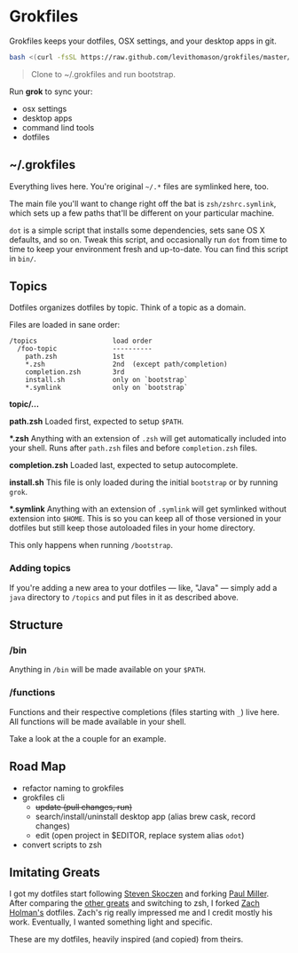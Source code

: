 # Grokfiles

Grokfiles keeps your dotfiles, OSX settings, and your desktop apps in git.

```bash
bash <(curl -fsSL https://raw.github.com/levithomason/grokfiles/master/install)
```
>Clone to ~/.grokfiles and run bootstrap.

Run **grok** to sync your:
- osx settings
- desktop apps
- command lind tools
- dotfiles

## ~/.grokfiles

Everything lives here.  You're original `~/.*` files are symlinked here, too.

The main file you'll want to change right off the bat is `zsh/zshrc.symlink`,
which sets up a few paths that'll be different on your particular machine.

`dot` is a simple script that installs some dependencies, sets sane OS X
defaults, and so on. Tweak this script, and occasionally run `dot` from
time to time to keep your environment fresh and up-to-date. You can find
this script in `bin/`.

## Topics

Dotfiles organizes dotfiles by topic. Think of a topic as a domain.

Files are loaded in sane order:

    /topics                   load order
      /foo-topic              ----------
        path.zsh              1st
        *.zsh                 2nd  (except path/completion)
        completion.zsh        3rd
        install.sh            only on `bootstrap`
        *.symlink             only on `bootstrap`

**topic/...**

**path.zsh**
Loaded first, expected to setup `$PATH`.

**\*.zsh**
Anything with an extension of `.zsh` will get automatically included into your 
shell.  Runs after `path.zsh` files and before `completion.zsh` files.

**completion.zsh**
Loaded last, expected to setup autocomplete.

**install.sh**
This file is only loaded during the initial `bootstrap` or by running `grok`.

**\*.symlink**
Anything with an extension of `.symlink` will get symlinked without extension 
into `$HOME`.  This is so you can keep all of those versioned in your dotfiles 
but still keep those autoloaded files in your home directory.

This only happens when running `/bootstrap`. 

### Adding topics
If you're adding a new area to your dotfiles — like, "Java" — simply add a 
`java` directory to `/topics` and put files in it as described above.

## Structure

### /bin

Anything in `/bin` will be made available on your `$PATH`.

### /functions

Functions and their respective completions (files starting with `_`) live here.
All functions will be made available in your shell.

Take a look at the a couple for an example.

## Road Map
- refactor naming to grokfiles
- grokfiles cli
  - ~~update (pull changes, run)~~
  - search/install/uninstall desktop app (alias brew cask, record changes)
  - edit (open project in $EDITOR, replace system alias `odot`)
- convert scripts to zsh

## Imitating Greats

I got my dotfiles start following
[Steven Skoczen](https://github.com/skoczen/dotfiles) and forking
[Paul Miller](https://github.com/paulmillr/dotfiles).  After comparing the 
[other greats](https://dotfiles.github.io/) and switching to zsh, I forked
[Zach Holman's](http://github.com/ryanb) dotfiles.  Zach's rig really impressed
me and I credit mostly his work.  Eventually, I wanted something light and 
specific.

These are my dotfiles, heavily inspired (and copied) from theirs.
